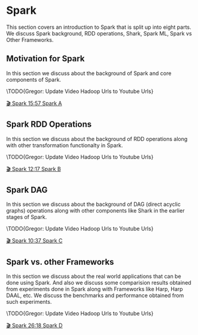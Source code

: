 Spark
=====

This section covers an introduction to Spark that is split up into eight
parts. We discuss Spark background, RDD operations, Shark, Spark ML,
Spark vs Other Frameworks.

Motivation for Spark
--------------------

In this section we discuss about the background of Spark and core
components of Spark.

\TODO{Gregor: Update Video Hadoop Urls to Youtube Urls}

[:clapper: Spark 15:57 Spark
  A](https://drive.google.com/file/d/1qnQf2AeaTYdwPx746D7JiS7vub2P7Nh3/view?usp=sharing)


Spark RDD Operations
--------------------

In this section we discuss about the background of RDD operations along
with other transformation functionalty in Spark.

\TODO{Gregor: Update Video Hadoop Urls to Youtube Urls}

[:clapper: Spark 12:17 Spark
  B](https://drive.google.com/file/d/1Btj1g-vppe1QgmjNcBC-URtICAu2hK0W/view?usp=sharing)


Spark DAG
---------

In this section we discuss about the background of DAG (direct acyclic
graphs) operations along with other components like Shark in the earlier
stages of Spark.

\TODO{Gregor: Update Video Hadoop Urls to Youtube Urls}

[:clapper: Spark 10:37 Spark
  C](https://drive.google.com/file/d/1VCcwoNsGeIgA4Ee87Psh9QWf7ZNgan-R/view?usp=sharing)


Spark vs. other Frameworks
--------------------------

In this section we discuss about the real world applications that can be
done using Spark. And also we discuss some comparision results obtained
from experiments done in Spark along with Frameworks like Harp, Harp
DAAL, etc. We discuss the benchmarks and performance obtained from such
experiments.

\TODO{Gregor: Update Video Hadoop Urls to Youtube Urls}

[:clapper: Spark 26:18 Spark
  D](https://drive.google.com/file/d/1Rv0uThbqTDSuIk_ERfigYo6xs4G8DERi/view?usp=sharing)

